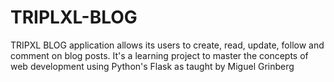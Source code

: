 # TRIPLXL-BLOG
TRIPXL BLOG application allows its users to create, read, update, follow and comment on blog posts. It's a learning project to master the concepts of web development using Python's Flask as taught by Miguel Grinberg
